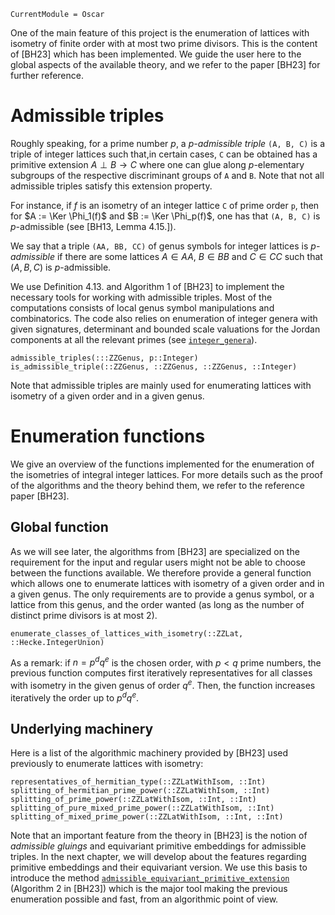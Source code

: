 ```@meta
CurrentModule = Oscar
```

One of the main feature of this project is the enumeration of lattices with
isometry of finite order with at most two prime divisors. This is the content
of [BH23] which has been implemented. We guide the user here to the global
aspects of the available theory, and we refer to the paper [BH23] for further
reference.

# Admissible triples

Roughly speaking, for a prime number $p$, a *$p$-admissible triple* `(A, B, C)`
is a triple of integer lattices such that,in certain cases, `C` can be obtained
has a primitive extension $A \perp B \to C$ where one can glue along
$p$-elementary subgroups of the respective discriminant groups of `A` and `B`.
Note that not all admissible triples satisfy this extension property.

For instance, if $f$ is an isometry of an integer lattice `C` of prime order
`p`, then for $A := \Ker \Phi_1(f)$ and $B := \Ker \Phi_p(f)$, one has that
`(A, B, C)` is $p$-admissible (see [BH13, Lemma 4.15.]).

We say that a triple `(AA, BB, CC)` of genus symbols for integer lattices is
*$p$-admissible* if there are some lattices $A \in AA$, $B \in BB$ and
$C \in CC$ such that $(A, B, C)$ is $p$-admissible.

We use Definition 4.13. and Algorithm 1 of [BH23] to implement the necessary
tools for working with admissible triples. Most of the computations consists of
local genus symbol manipulations and combinatorics. The code also relies on
enumeration of integer genera with given signatures, determinant and bounded
scale valuations for the Jordan components at all the relevant primes (see
[`integer_genera`](@ref)).

```@docs
admissible_triples(:::ZZGenus, p::Integer)
is_admissible_triple(::ZZGenus, ::ZZGenus, ::ZZGenus, ::Integer)
```

Note that admissible triples are mainly used for enumerating lattices with
isometry of a given order and in a given genus.

# Enumeration functions

We give an overview of the functions implemented for the enumeration of the
isometries of integral integer lattices. For more details such as the proof of
the algorithms and the theory behind them, we refer to the reference paper [BH23].

## Global function

As we will see later, the algorithms from [BH23] are specialized on the
requirement for the input and regular users might not be able to choose between
the functions available. We therefore provide a general function which
allows one to enumerate lattices with isometry of a given order and in a given
genus. The only requirements are to provide a genus symbol, or a lattice from
this genus, and the order wanted (as long as the number of distinct prime
divisors is at most 2).

```@docs
enumerate_classes_of_lattices_with_isometry(::ZZLat, ::Hecke.IntegerUnion)
```

As a remark: if $n = p^dq^e$ is the chosen order, with $p < q$ prime numbers,
the previous function computes first iteratively representatives for all classes
with isometry in the given genus of order $q^e$. Then, the function increases
iteratively the order up to $p^dq^e$.

## Underlying machinery

Here is a list of the algorithmic machinery provided by [BH23] used previously
to enumerate lattices with isometry:

```@docs
representatives_of_hermitian_type(::ZZLatWithIsom, ::Int)
splitting_of_hermitian_prime_power(::ZZLatWithIsom, ::Int)
splitting_of_prime_power(::ZZLatWithIsom, ::Int, ::Int)
splitting_of_pure_mixed_prime_power(::ZZLatWithIsom, ::Int)
splitting_of_mixed_prime_power(::ZZLatWithIsom, ::Int, ::Int)
```

Note that an important feature from the theory in [BH23] is the notion of
*admissible gluings* and equivariant primitive embeddings for admissible triples.
In the next chapter, we will develop about the features regarding primitive
embeddings and their equivariant version. We use this basis to introduce the
method [`admissible_equivariant_primitive_extension`](@ref) (Algorithm 2 in
[BH23]) which is the major tool making the previous enumeration possible and
fast, from an algorithmic point of view.
